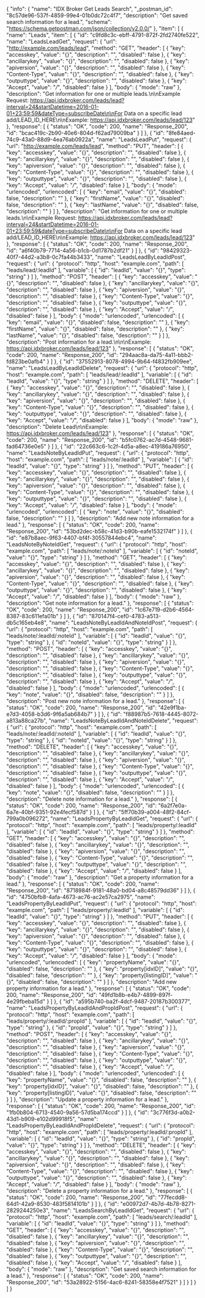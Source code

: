 {
  "info": {
    "name": "IDX Broker Get Leads Search",
    "_postman_id": "8c57de96-537f-4859-99e4-01b0dc72c4f7",
    "description": "Get saved search information for a lead.",
    "schema": "https://schema.getpostman.com/json/collection/v2.0.0/"
  },
  "item": [
    {
      "name": "Leads",
      "item": [
        {
          "id": "c9fd8c3c-ebff-4791-872f-2fd2740fe522",
          "name": "LeadsLeadGet",
          "request": {
            "url": "http://example.com/leads/lead",
            "method": "GET",
            "header": [
              {
                "key": "accesskey",
                "value": "{}",
                "description": "",
                "disabled": false
              },
              {
                "key": "ancillarykey",
                "value": "{}",
                "description": "",
                "disabled": false
              },
              {
                "key": "apiversion",
                "value": "{}",
                "description": "",
                "disabled": false
              },
              {
                "key": "Content-Type",
                "value": "{}",
                "description": "",
                "disabled": false
              },
              {
                "key": "outputtype",
                "value": "{}",
                "description": "",
                "disabled": false
              },
              {
                "key": "Accept",
                "value": "*/*",
                "disabled": false
              }
            ],
            "body": {
              "mode": "raw"
            },
            "description": "Get information for one or multiple leads.\n\nExample Request: https://api.idxbroker.com/leads/lead?interval=24&startDatetime=2016-01-01+23:59:59&dateType=subscribeDate\n\nFor Data on a specific lead add/LEAD_ID_HERE\n\nExample: https://api.idxbroker.com/leads/lead/123"
          },
          "response": [
            {
              "status": "OK",
              "code": 200,
              "name": "Response_200",
              "id": "bcac419c-2b90-40e6-804d-f62ad79009ba"
            }
          ]
        },
        {
          "id": "8fe84aed-74c9-43a0-88d9-4ea76ab0922a",
          "name": "LeadsLeadPut",
          "request": {
            "url": "http://example.com/leads/lead",
            "method": "PUT",
            "header": [
              {
                "key": "accesskey",
                "value": "{}",
                "description": "",
                "disabled": false
              },
              {
                "key": "ancillarykey",
                "value": "{}",
                "description": "",
                "disabled": false
              },
              {
                "key": "apiversion",
                "value": "{}",
                "description": "",
                "disabled": false
              },
              {
                "key": "Content-Type",
                "value": "{}",
                "description": "",
                "disabled": false
              },
              {
                "key": "outputtype",
                "value": "{}",
                "description": "",
                "disabled": false
              },
              {
                "key": "Accept",
                "value": "*/*",
                "disabled": false
              }
            ],
            "body": {
              "mode": "urlencoded",
              "urlencoded": [
                {
                  "key": "email",
                  "value": "{}",
                  "disabled": false,
                  "description": ""
                },
                {
                  "key": "firstName",
                  "value": "{}",
                  "disabled": false,
                  "description": ""
                },
                {
                  "key": "lastName",
                  "value": "{}",
                  "disabled": false,
                  "description": ""
                }
              ]
            },
            "description": "Get information for one or multiple leads.\n\nExample Request: https://api.idxbroker.com/leads/lead?interval=24&startDatetime=2016-01-01+23:59:59&dateType=subscribeDate\n\nFor Data on a specific lead add/LEAD_ID_HERE\n\nExample: https://api.idxbroker.com/leads/lead/123"
          },
          "response": [
            {
              "status": "OK",
              "code": 200,
              "name": "Response_200",
              "id": "a6f40b79-7714-4a56-b1cb-0d1787b2df21"
            }
          ]
        },
        {
          "id": "98429323-40f7-44d2-a3b8-0c7fa44b3433",
          "name": "LeadsLeadByLeadIdPost",
          "request": {
            "url": {
              "protocol": "http",
              "host": "example.com",
              "path": [
                "leads/lead/:leadId"
              ],
              "variable": [
                {
                  "id": "leadId",
                  "value": "{}",
                  "type": "string"
                }
              ]
            },
            "method": "POST",
            "header": [
              {
                "key": "accesskey",
                "value": "{}",
                "description": "",
                "disabled": false
              },
              {
                "key": "ancillarykey",
                "value": "{}",
                "description": "",
                "disabled": false
              },
              {
                "key": "apiversion",
                "value": "{}",
                "description": "",
                "disabled": false
              },
              {
                "key": "Content-Type",
                "value": "{}",
                "description": "",
                "disabled": false
              },
              {
                "key": "outputtype",
                "value": "{}",
                "description": "",
                "disabled": false
              },
              {
                "key": "Accept",
                "value": "*/*",
                "disabled": false
              }
            ],
            "body": {
              "mode": "urlencoded",
              "urlencoded": [
                {
                  "key": "email",
                  "value": "{}",
                  "disabled": false,
                  "description": ""
                },
                {
                  "key": "firstName",
                  "value": "{}",
                  "disabled": false,
                  "description": ""
                },
                {
                  "key": "lastName",
                  "value": "{}",
                  "disabled": false,
                  "description": ""
                }
              ]
            },
            "description": "Post information for a lead.\n\n\nExample: https://api.idxbroker.com/leads/lead/123"
          },
          "response": [
            {
              "status": "OK",
              "code": 200,
              "name": "Response_200",
              "id": "294aac8a-da75-4a11-bbb2-fd823be0afb4"
            }
          ]
        },
        {
          "id": "37552913-8078-4994-9b64-f4832fb909ee",
          "name": "LeadsLeadByLeadIdDelete",
          "request": {
            "url": {
              "protocol": "http",
              "host": "example.com",
              "path": [
                "leads/lead/:leadId"
              ],
              "variable": [
                {
                  "id": "leadId",
                  "value": "{}",
                  "type": "string"
                }
              ]
            },
            "method": "DELETE",
            "header": [
              {
                "key": "accesskey",
                "value": "{}",
                "description": "",
                "disabled": false
              },
              {
                "key": "ancillarykey",
                "value": "{}",
                "description": "",
                "disabled": false
              },
              {
                "key": "apiversion",
                "value": "{}",
                "description": "",
                "disabled": false
              },
              {
                "key": "Content-Type",
                "value": "{}",
                "description": "",
                "disabled": false
              },
              {
                "key": "outputtype",
                "value": "{}",
                "description": "",
                "disabled": false
              },
              {
                "key": "Accept",
                "value": "*/*",
                "disabled": false
              }
            ],
            "body": {
              "mode": "raw"
            },
            "description": "Delete Lead\n\nExample: https://api.idxbroker.com/leads/lead/123"
          },
          "response": [
            {
              "status": "OK",
              "code": 200,
              "name": "Response_200",
              "id": "b5fc0762-ac7d-4548-9681-fad64736e0e5"
            }
          ]
        },
        {
          "id": "22c663c6-1c2f-4d5a-a8ec-419186a76950",
          "name": "LeadsNoteByLeadIdPut",
          "request": {
            "url": {
              "protocol": "http",
              "host": "example.com",
              "path": [
                "leads/note/:leadId"
              ],
              "variable": [
                {
                  "id": "leadId",
                  "value": "{}",
                  "type": "string"
                }
              ]
            },
            "method": "PUT",
            "header": [
              {
                "key": "accesskey",
                "value": "{}",
                "description": "",
                "disabled": false
              },
              {
                "key": "ancillarykey",
                "value": "{}",
                "description": "",
                "disabled": false
              },
              {
                "key": "apiversion",
                "value": "{}",
                "description": "",
                "disabled": false
              },
              {
                "key": "Content-Type",
                "value": "{}",
                "description": "",
                "disabled": false
              },
              {
                "key": "outputtype",
                "value": "{}",
                "description": "",
                "disabled": false
              },
              {
                "key": "Accept",
                "value": "*/*",
                "disabled": false
              }
            ],
            "body": {
              "mode": "urlencoded",
              "urlencoded": [
                {
                  "key": "note",
                  "value": "{}",
                  "disabled": false,
                  "description": ""
                }
              ]
            },
            "description": "Add new note information for a lead."
          },
          "response": [
            {
              "status": "OK",
              "code": 200,
              "name": "Response_200",
              "id": "53bd2dec-b58c-41d3-b90b-eafe1532174f"
            }
          ]
        },
        {
          "id": "e87b8aec-9f63-4407-bf4f-30557844ebc4",
          "name": "LeadsNoteByNoteIdGet",
          "request": {
            "url": {
              "protocol": "http",
              "host": "example.com",
              "path": [
                "leads/note/:noteId"
              ],
              "variable": [
                {
                  "id": "noteId",
                  "value": "{}",
                  "type": "string"
                }
              ]
            },
            "method": "GET",
            "header": [
              {
                "key": "accesskey",
                "value": "{}",
                "description": "",
                "disabled": false
              },
              {
                "key": "ancillarykey",
                "value": "{}",
                "description": "",
                "disabled": false
              },
              {
                "key": "apiversion",
                "value": "{}",
                "description": "",
                "disabled": false
              },
              {
                "key": "Content-Type",
                "value": "{}",
                "description": "",
                "disabled": false
              },
              {
                "key": "outputtype",
                "value": "{}",
                "description": "",
                "disabled": false
              },
              {
                "key": "Accept",
                "value": "*/*",
                "disabled": false
              }
            ],
            "body": {
              "mode": "raw"
            },
            "description": "Get note information for a lead."
          },
          "response": [
            {
              "status": "OK",
              "code": 200,
              "name": "Response_200",
              "id": "1c67e719-d2b6-4564-8387-83c611efa01b"
            }
          ]
        },
        {
          "id": "870147f4-cef0-4783-a513-db5c165eb4e8",
          "name": "LeadsNoteByLeadIdAndNoteIdPost",
          "request": {
            "url": {
              "protocol": "http",
              "host": "example.com",
              "path": [
                "leads/note/:leadId/:noteId"
              ],
              "variable": [
                {
                  "id": "leadId",
                  "value": "{}",
                  "type": "string"
                },
                {
                  "id": "noteId",
                  "value": "{}",
                  "type": "string"
                }
              ]
            },
            "method": "POST",
            "header": [
              {
                "key": "accesskey",
                "value": "{}",
                "description": "",
                "disabled": false
              },
              {
                "key": "ancillarykey",
                "value": "{}",
                "description": "",
                "disabled": false
              },
              {
                "key": "apiversion",
                "value": "{}",
                "description": "",
                "disabled": false
              },
              {
                "key": "Content-Type",
                "value": "{}",
                "description": "",
                "disabled": false
              },
              {
                "key": "outputtype",
                "value": "{}",
                "description": "",
                "disabled": false
              },
              {
                "key": "Accept",
                "value": "*/*",
                "disabled": false
              }
            ],
            "body": {
              "mode": "urlencoded",
              "urlencoded": [
                {
                  "key": "note",
                  "value": "{}",
                  "disabled": false,
                  "description": ""
                }
              ]
            },
            "description": "Post new note information for a lead."
          },
          "response": [
            {
              "status": "OK",
              "code": 200,
              "name": "Response_200",
              "id": "42e9f1ba-e7d3-4058-b3d6-9f6a5ab684b7"
            }
          ]
        },
        {
          "id": "f88987b5-7618-4445-8072-a813a88ca27b",
          "name": "LeadsNoteByLeadIdAndNoteIdDelete",
          "request": {
            "url": {
              "protocol": "http",
              "host": "example.com",
              "path": [
                "leads/note/:leadId/:noteId"
              ],
              "variable": [
                {
                  "id": "leadId",
                  "value": "{}",
                  "type": "string"
                },
                {
                  "id": "noteId",
                  "value": "{}",
                  "type": "string"
                }
              ]
            },
            "method": "DELETE",
            "header": [
              {
                "key": "accesskey",
                "value": "{}",
                "description": "",
                "disabled": false
              },
              {
                "key": "ancillarykey",
                "value": "{}",
                "description": "",
                "disabled": false
              },
              {
                "key": "apiversion",
                "value": "{}",
                "description": "",
                "disabled": false
              },
              {
                "key": "Content-Type",
                "value": "{}",
                "description": "",
                "disabled": false
              },
              {
                "key": "outputtype",
                "value": "{}",
                "description": "",
                "disabled": false
              },
              {
                "key": "Accept",
                "value": "*/*",
                "disabled": false
              }
            ],
            "body": {
              "mode": "urlencoded",
              "urlencoded": [
                {
                  "key": "note",
                  "value": "{}",
                  "disabled": false,
                  "description": ""
                }
              ]
            },
            "description": "Delete note information for a lead."
          },
          "response": [
            {
              "status": "OK",
              "code": 200,
              "name": "Response_200",
              "id": "6a2f7e0a-6a7e-40bf-9351-92e4fecf587d"
            }
          ]
        },
        {
          "id": "5ff70b39-a004-48f2-84cf-799a0b096272",
          "name": "LeadsPropertyByLeadIdGet",
          "request": {
            "url": {
              "protocol": "http",
              "host": "example.com",
              "path": [
                "leads/property/:leadId"
              ],
              "variable": [
                {
                  "id": "leadId",
                  "value": "{}",
                  "type": "string"
                }
              ]
            },
            "method": "GET",
            "header": [
              {
                "key": "accesskey",
                "value": "{}",
                "description": "",
                "disabled": false
              },
              {
                "key": "ancillarykey",
                "value": "{}",
                "description": "",
                "disabled": false
              },
              {
                "key": "apiversion",
                "value": "{}",
                "description": "",
                "disabled": false
              },
              {
                "key": "Content-Type",
                "value": "{}",
                "description": "",
                "disabled": false
              },
              {
                "key": "outputtype",
                "value": "{}",
                "description": "",
                "disabled": false
              },
              {
                "key": "Accept",
                "value": "*/*",
                "disabled": false
              }
            ],
            "body": {
              "mode": "raw"
            },
            "description": "Get a property information for a lead."
          },
          "response": [
            {
              "status": "OK",
              "code": 200,
              "name": "Response_200",
              "id": "8718984f-9181-48a0-bd04-a8c48579dd36"
            }
          ]
        },
        {
          "id": "4750bfb8-4afa-4673-ac76-ac2e57ca2975",
          "name": "LeadsPropertyByLeadIdPut",
          "request": {
            "url": {
              "protocol": "http",
              "host": "example.com",
              "path": [
                "leads/property/:leadId"
              ],
              "variable": [
                {
                  "id": "leadId",
                  "value": "{}",
                  "type": "string"
                }
              ]
            },
            "method": "PUT",
            "header": [
              {
                "key": "accesskey",
                "value": "{}",
                "description": "",
                "disabled": false
              },
              {
                "key": "ancillarykey",
                "value": "{}",
                "description": "",
                "disabled": false
              },
              {
                "key": "apiversion",
                "value": "{}",
                "description": "",
                "disabled": false
              },
              {
                "key": "Content-Type",
                "value": "{}",
                "description": "",
                "disabled": false
              },
              {
                "key": "outputtype",
                "value": "{}",
                "description": "",
                "disabled": false
              },
              {
                "key": "Accept",
                "value": "*/*",
                "disabled": false
              }
            ],
            "body": {
              "mode": "urlencoded",
              "urlencoded": [
                {
                  "key": "propertyName",
                  "value": "{}",
                  "disabled": false,
                  "description": ""
                },
                {
                  "key": "property[idxID]",
                  "value": "{}",
                  "disabled": false,
                  "description": ""
                },
                {
                  "key": "property[listingID]",
                  "value": "{}",
                  "disabled": false,
                  "description": ""
                }
              ]
            },
            "description": "Add new property information for a lead."
          },
          "response": [
            {
              "status": "OK",
              "code": 200,
              "name": "Response_200",
              "id": "49fd1b8b-e4b7-4899-897f-4e29fbeba15d"
            }
          ]
        },
        {
          "id": "a595b740-ba2f-4dcf-9487-20187b300377",
          "name": "LeadsPropertyByLeadIdAndPropIdPost",
          "request": {
            "url": {
              "protocol": "http",
              "host": "example.com",
              "path": [
                "leads/property/:leadId/:propId"
              ],
              "variable": [
                {
                  "id": "leadId",
                  "value": "{}",
                  "type": "string"
                },
                {
                  "id": "propId",
                  "value": "{}",
                  "type": "string"
                }
              ]
            },
            "method": "POST",
            "header": [
              {
                "key": "accesskey",
                "value": "{}",
                "description": "",
                "disabled": false
              },
              {
                "key": "ancillarykey",
                "value": "{}",
                "description": "",
                "disabled": false
              },
              {
                "key": "apiversion",
                "value": "{}",
                "description": "",
                "disabled": false
              },
              {
                "key": "Content-Type",
                "value": "{}",
                "description": "",
                "disabled": false
              },
              {
                "key": "outputtype",
                "value": "{}",
                "description": "",
                "disabled": false
              },
              {
                "key": "Accept",
                "value": "*/*",
                "disabled": false
              }
            ],
            "body": {
              "mode": "urlencoded",
              "urlencoded": [
                {
                  "key": "propertyName",
                  "value": "{}",
                  "disabled": false,
                  "description": ""
                },
                {
                  "key": "property[idxID]",
                  "value": "{}",
                  "disabled": false,
                  "description": ""
                },
                {
                  "key": "property[listingID]",
                  "value": "{}",
                  "disabled": false,
                  "description": ""
                }
              ]
            },
            "description": "Update a property information for a lead."
          },
          "response": [
            {
              "status": "OK",
              "code": 200,
              "name": "Response_200",
              "id": "1fb0b804-6713-4540-9a56-57d5ba174ccd"
            }
          ]
        },
        {
          "id": "3c776f3d-a0b2-43d1-b909-e102d99918f5",
          "name": "LeadsPropertyByLeadIdAndPropIdDelete",
          "request": {
            "url": {
              "protocol": "http",
              "host": "example.com",
              "path": [
                "leads/property/:leadId/:propId"
              ],
              "variable": [
                {
                  "id": "leadId",
                  "value": "{}",
                  "type": "string"
                },
                {
                  "id": "propId",
                  "value": "{}",
                  "type": "string"
                }
              ]
            },
            "method": "DELETE",
            "header": [
              {
                "key": "accesskey",
                "value": "{}",
                "description": "",
                "disabled": false
              },
              {
                "key": "ancillarykey",
                "value": "{}",
                "description": "",
                "disabled": false
              },
              {
                "key": "apiversion",
                "value": "{}",
                "description": "",
                "disabled": false
              },
              {
                "key": "Content-Type",
                "value": "{}",
                "description": "",
                "disabled": false
              },
              {
                "key": "outputtype",
                "value": "{}",
                "description": "",
                "disabled": false
              },
              {
                "key": "Accept",
                "value": "*/*",
                "disabled": false
              }
            ],
            "body": {
              "mode": "raw"
            },
            "description": "Delete a property information for a lead."
          },
          "response": [
            {
              "status": "OK",
              "code": 200,
              "name": "Response_200",
              "id": "77fecdd8-64d1-42a9-8530-483f5814101b"
            }
          ]
        },
        {
          "id": "e00972d7-4b7d-4b78-8271-2829244250e3",
          "name": "LeadsSearchByLeadIdGet",
          "request": {
            "url": {
              "protocol": "http",
              "host": "example.com",
              "path": [
                "leads/search/:leadId"
              ],
              "variable": [
                {
                  "id": "leadId",
                  "value": "{}",
                  "type": "string"
                }
              ]
            },
            "method": "GET",
            "header": [
              {
                "key": "accesskey",
                "value": "{}",
                "description": "",
                "disabled": false
              },
              {
                "key": "ancillarykey",
                "value": "{}",
                "description": "",
                "disabled": false
              },
              {
                "key": "apiversion",
                "value": "{}",
                "description": "",
                "disabled": false
              },
              {
                "key": "Content-Type",
                "value": "{}",
                "description": "",
                "disabled": false
              },
              {
                "key": "outputtype",
                "value": "{}",
                "description": "",
                "disabled": false
              },
              {
                "key": "Accept",
                "value": "*/*",
                "disabled": false
              }
            ],
            "body": {
              "mode": "raw"
            },
            "description": "Get saved search information for a lead."
          },
          "response": [
            {
              "status": "OK",
              "code": 200,
              "name": "Response_200",
              "id": "53a28922-5156-4ac6-8241-58358e4f7521"
            }
          ]
        }
      ]
    }
  ]
}